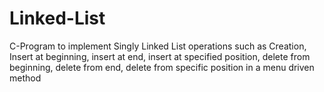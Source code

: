 # Linked-List
C-Program to implement Singly Linked List operations such as Creation, Insert at beginning, insert at end, insert at specified position, delete from beginning, delete from end, delete from specific position in a menu driven method

